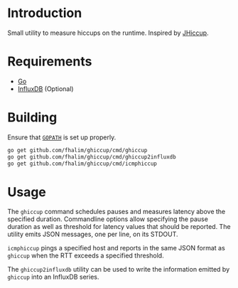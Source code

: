 # Introduction

Small utility to measure hiccups on the runtime. Inspired by [JHiccup](http://www.azulsystems.com/jhiccup).


# Requirements

- [Go](http://golang.org/)
- [InfluxDB](http://influxdb.com) (Optional)

# Building

Ensure that [`GOPATH`](https://golang.org/doc/code.html#GOPATH) is set up properly.


```bash
go get github.com/fhalim/ghiccup/cmd/ghiccup
go get github.com/fhalim/ghiccup/cmd/ghiccup2influxdb
go get github.com/fhalim/ghiccup/cmd/icmphiccup
```

# Usage

The `ghiccup` command schedules pauses and measures latency above the specified duration. Commandline options allow specifying the pause duration as well as threshold for latency values that should be reported. The utility emits JSON messages, one per line, on its STDOUT.

`icmphiccup` pings a specified host and reports in the same JSON format as `ghiccup` when the RTT exceeds a specified threshold.

The `ghiccup2influxdb` utility can be used to write the information emitted by `ghiccup` into an InfluxDB series.
